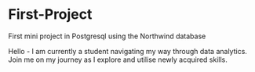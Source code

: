 # First-Project
First mini project in Postgresql using the Northwind database

Hello - I am currently a student navigating my way through data analytics.  Join me on my journey as I explore and utilise newly acquired skills.
